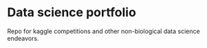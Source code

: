 # Data science portfolio

Repo for kaggle competitions and other non-biological data science endeavors. 
